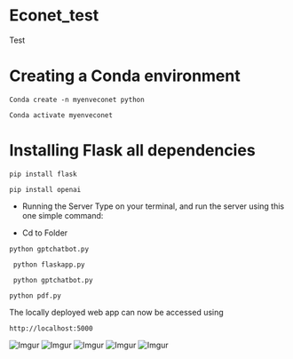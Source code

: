 # Econet_test
Test
# Creating a Conda environment
```
Conda create -n myenveconet python
```
```
Conda activate myenveconet
```

# Installing Flask all dependencies

```
pip install flask 
```

```
pip install openai
```


- Running the Server
  Type on your terminal, and run the server using this one simple command:

- Cd to Folder

```
python gptchatbot.py
```
```
 python flaskapp.py
```
```
 python gptchatbot.py
```
```
python pdf.py
```




The locally deployed web app can now be accessed using
```
http://localhost:5000
```






![Imgur](https://imgur.com/eMivn9j.png)
![Imgur](https://imgur.com/s3rYNm1.png)
![Imgur](https://imgur.com/5785IX5.png)
![Imgur](https://imgur.com/gdytFGv.png)
![Imgur](https://imgur.com/cUXh4Oh.png)
